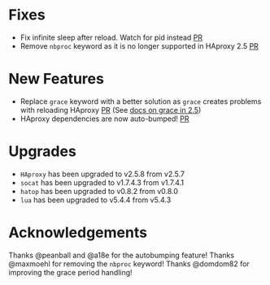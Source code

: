 # Fixes
- Fix infinite sleep after reload. Watch for pid instead [PR](https://github.com/cloudfoundry/haproxy-boshrelease/pull/299)
- Remove `nbproc` keyword as it is no longer supported in HAproxy 2.5 [PR](https://github.com/cloudfoundry/haproxy-boshrelease/pull/300)

# New Features
- Replace `grace` keyword with a better solution as `grace` creates problems with reloading HAproxy [PR](https://github.com/cloudfoundry/haproxy-boshrelease/pull/302) (See [docs on grace in 2.5](https://docs.haproxy.org/2.5/configuration.html#grace))
- HAproxy dependencies are now auto-bumped! [PR](https://github.com/cloudfoundry/haproxy-boshrelease/pull/298)

# Upgrades

- `HAproxy` has been upgraded to v2.5.8 from v2.5.7
- `socat` has been upgraded to v1.7.4.3 from v1.7.4.1
- `hatop` has been upgraded to v0.8.2 from v0.8.0
- `lua` has been upgraded to v5.4.4 from v5.4.3


# Acknowledgements

Thanks @peanball and @a18e for the autobumping feature!
Thanks @maxmoehl for removing the `nbproc` keyword!
Thanks @domdom82 for improving the grace period handling!
